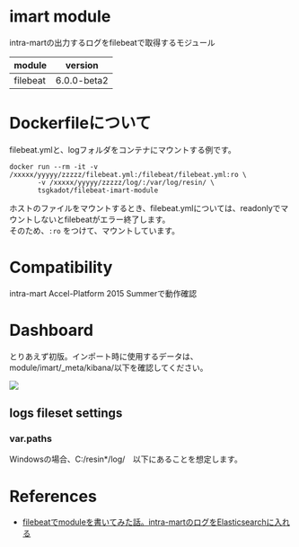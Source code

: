# imart module

intra-martの出力するログをfilebeatで取得するモジュール

| module | version |
|-------|----------|
| filebeat | 6.0.0-beta2 |


# Dockerfileについて

filebeat.ymlと、logフォルダをコンテナにマウントする例です。

```
docker run --rm -it -v /xxxxx/yyyyy/zzzzz/filebeat.yml:/filebeat/filebeat.yml:ro \
       -v /xxxxx/yyyyy/zzzzz/log/:/var/log/resin/ \
       tsgkadot/filebeat-imart-module
```

ホストのファイルをマウントするとき、filebeat.ymlについては、readonlyでマウントしないとfilebeatがエラー終了します。  
そのため、`:ro` をつけて、マウントしています。


# Compatibility

intra-mart Accel-Platform 2015 Summerで動作確認

# Dashboard

とりあえず初版。インポート時に使用するデータは、module/imart/_meta/kibana/以下を確認してください。

![](https://camo.qiitausercontent.com/aeb3eac8b21715d1ddb20519d06cad657a761212/68747470733a2f2f71696974612d696d6167652d73746f72652e73332e616d617a6f6e6177732e636f6d2f302f3131313637362f37353739313737632d393731622d316633612d376539622d3462373862313831336431622e706e67)

## logs fileset settings

### var.paths

Windowsの場合、C:/resin*/log/　以下にあることを想定します。


# References

- [filebeatでmoduleを書いてみた話。intra-martのログをElasticsearchに入れる](http://qiita.com/tsgkdt/items/14d2fadc7e457c2c3646)
